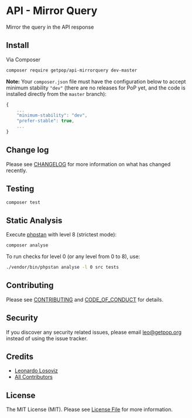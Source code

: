 # API - Mirror Query

<!--
[![Latest Version on Packagist][ico-version]][link-packagist]
[![Software License][ico-license]](LICENSE.md)
[![Build Status][ico-travis]][link-travis]
[![Coverage Status][ico-scrutinizer]][link-scrutinizer]
[![Quality Score][ico-code-quality]][link-code-quality]
[![Total Downloads][ico-downloads]][link-downloads]
-->

Mirror the query in the API response

## Install

Via Composer

``` bash
composer require getpop/api-mirrorquery dev-master
```

**Note:** Your `composer.json` file must have the configuration below to accept minimum stability `"dev"` (there are no releases for PoP yet, and the code is installed directly from the `master` branch):

```javascript
{
    ...
    "minimum-stability": "dev",
    "prefer-stable": true,
    ...
}
```

<!--
## Usage

``` php
```
-->

## Change log

Please see [CHANGELOG](CHANGELOG.md) for more information on what has changed recently.

## Testing

``` bash
composer test
```

## Static Analysis

Execute [phpstan](https://github.com/phpstan/phpstan) with level 8 (strictest mode):

``` bash
composer analyse
```

To run checks for level 0 (or any level from 0 to 8), use:

``` bash
./vendor/bin/phpstan analyse -l 0 src tests
```

## Contributing

Please see [CONTRIBUTING](CONTRIBUTING.md) and [CODE_OF_CONDUCT](CODE_OF_CONDUCT.md) for details.

## Security

If you discover any security related issues, please email leo@getpop.org instead of using the issue tracker.

## Credits

- [Leonardo Losoviz][link-author]
- [All Contributors][link-contributors]

## License

The MIT License (MIT). Please see [License File](LICENSE.md) for more information.

[ico-version]: https://img.shields.io/packagist/v/getpop/api-mirrorquery.svg?style=flat-square
[ico-license]: https://img.shields.io/badge/license-MIT-brightgreen.svg?style=flat-square
[ico-travis]: https://img.shields.io/travis/getpop/api-mirrorquery/master.svg?style=flat-square
[ico-scrutinizer]: https://img.shields.io/scrutinizer/coverage/g/getpop/api-mirrorquery.svg?style=flat-square
[ico-code-quality]: https://img.shields.io/scrutinizer/g/getpop/api-mirrorquery.svg?style=flat-square
[ico-downloads]: https://img.shields.io/packagist/dt/getpop/api-mirrorquery.svg?style=flat-square

[link-packagist]: https://packagist.org/packages/getpop/api-mirrorquery
[link-travis]: https://travis-ci.org/getpop/api-mirrorquery
[link-scrutinizer]: https://scrutinizer-ci.com/g/getpop/api-mirrorquery/code-structure
[link-code-quality]: https://scrutinizer-ci.com/g/getpop/api-mirrorquery
[link-downloads]: https://packagist.org/packages/getpop/api-mirrorquery
[link-author]: https://github.com/leoloso
[link-contributors]: ../../contributors
